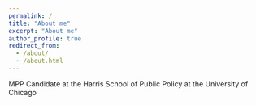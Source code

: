 ```yaml
---
permalink: /
title: "About me"
excerpt: "About me"
author_profile: true
redirect_from: 
  - /about/
  - /about.html
---
```


MPP Candidate at the Harris School of Public Policy at the University of Chicago
